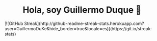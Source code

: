 
<div id="header" class="header">
  <h1 align="center">Hola, soy Guillermo Duque 👋</h1>
  [![GitHub Streak](http://github-readme-streak-stats.herokuapp.com?user=GuillermoDuKe&hide_border=true&locale=es)](https://git.io/streak-stats)
</div>  

### 

<!--
**GuillermoDuKe/GuillermoDuKe** is a ✨ _special_ ✨ repository because its `README.md` (this file) appears on your GitHub profile.

Here are some ideas to get you started:

- 🔭 I’m currently working on ...
- 🌱 I’m currently learning ...
- 👯 I’m looking to collaborate on ...
- 🤔 I’m looking for help with ...
- 💬 Ask me about ...
- 📫 How to reach me: ...
- 😄 Pronouns: ...
- ⚡ Fun fact: ...
-->
